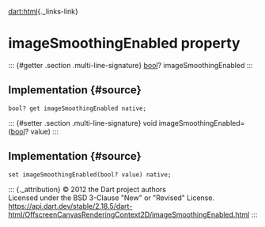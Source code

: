 [dart:html](../../dart-html/dart-html-library){._links-link}

imageSmoothingEnabled property
==============================

::: {#getter .section .multi-line-signature}
[bool](../../dart-core/bool-class)? imageSmoothingEnabled
:::

Implementation {#source}
--------------

``` {.language-dart data-language="dart"}
bool? get imageSmoothingEnabled native;
```

::: {#setter .section .multi-line-signature}
void imageSmoothingEnabled=([bool](../../dart-core/bool-class)? value)
:::

Implementation {#source}
--------------

``` {.language-dart data-language="dart"}
set imageSmoothingEnabled(bool? value) native;
```

::: {._attribution}
© 2012 the Dart project authors\
Licensed under the BSD 3-Clause \"New\" or \"Revised\" License.\
<https://api.dart.dev/stable/2.18.5/dart-html/OffscreenCanvasRenderingContext2D/imageSmoothingEnabled.html>
:::
